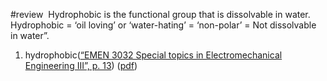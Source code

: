 #review 
Hydrophobic is the functional group that is dissolvable in water. 
Hydrophobic = ‘oil loving’ or ‘water-hating’ = ‘non-polar’ = Not dissolvable in water”. 






1. hydrophobic([“EMEN 3032 Special topics in Electromechanical Engineering III”, p. 13](zotero://select/library/items/3UBF9LWL)) ([pdf](zotero://open-pdf/library/items/IJLPFJ7H?page=13&annotation=HQLEGM73))